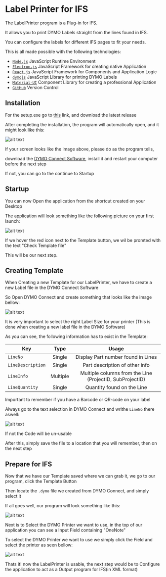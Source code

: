 # Label Printer for IFS

The LabelPrinter program is a Plug-in for IFS.

It allows you to print DYMO Labels straight from the lines found in IFS.

You can configure the labels for different IFS pages to fit your needs.

This is all made possible with the following technologies:

- [`Node.js`](https://nodejs.org/en/) JavaScript Runtime Environment
- [`Electron.js`](https://www.electronjs.org/) JavaScript Framework for creating native Application
- [`React.js`](https://reactjs.org/) JavaScript Framework for Components and Application Logic
- [`dymojs`](https://github.com/dsandor/dymojs) JavaScript Library for printing DYMO Labels
- [`Material-UI`](https://material-ui.com/) Component Library for creating a professional Application
- [`GitHub`](https://github.com/) Version Control



## Installation

For the setup.exe go to [this](https://github.com/einaraglen/label-printer/releases/) link, and download the latest release

After completing the installation, the program will automatically open, and it might look like this:

![alt text](https://res.cloudinary.com/sushi-panel-images/image/upload/v1629300312/readme/dymo_vpdftg.png "DYMO Connect Missing")

If your screen looks like the image above, please do as the program tells, 

download the [DYMO Connect Software](https://www.dymo.com/en_CA/dymo-connect-for-desktop-v1.3.2.html), install it and restart your computer before the next step

If not, you can go to the continue to Startup

## Startup

You can now Open the application from the shortcut created on your Desktop

The application will look something like the following picture on your first launch:

![alt text](https://res.cloudinary.com/sushi-panel-images/image/upload/v1629302911/readme/error_deskfh.png "Bad Template")

If we hover the red icon next to the Template button, we wil be promted with the text "Check Template file"

This will be our next step.

## Creating Template

When Creating a new Template for our LabelPrinter, we have to create a new Label file in the DYMO Connect Software

So Open DYMO Connect and create something that looks like the image bellow:

![alt text](https://res.cloudinary.com/sushi-panel-images/image/upload/v1629303267/readme/dymolabel_pqbaow.png "Creating Template")

It is very important to select the right Label Size for your printer (This is done when creating a new label file in the DYMO Software)

As you can see, the following information has to exist in the Template:

| Key | Type | Usage |
| --- | :-: | :-: |
| `LineNo` | Single| Display Part number found in Lines |
| `LineDescription` | Single | Part description of other info |
| `LineInfo` | Multiple | Multiple columns from the Line (ProjectID, SubProjectID)|
| `LineQuantity` | Single | Quantity found on the Line |

Important to remember if you have a Barcode or QR-code on your label

Always go to the text selection in DYMO Connect and writhe `LineNo` there aswell:

![alt text](https://res.cloudinary.com/sushi-panel-images/image/upload/v1629303899/readme/QR_oubd82.png "QR Code")

If not the Code will be un-usable

After this, simply save the file to a location that you will remember, then on the next step

## Prepare for IFS

Now that we have our Template saved where we can grab it, we go to our program, click the Template Button

Then locate the `.dymo` file we created from DYMO Connect, and simply select it

If all goes well, our program will look something like this:

![alt text](https://res.cloudinary.com/sushi-panel-images/image/upload/v1629302911/readme/good_fitxhr.png "Good Template")

Next is to Select the DYMO Printer we want to use, in the top of our application you can see a Input Field containing "OneNote"

To select the DYMO Printer we want to use we simply click the Field and select the printer as seen bellow:

![alt text](https://res.cloudinary.com/sushi-panel-images/image/upload/v1629302911/readme/printer_bfmmxi.png "Selecting a printer")

Thats it! now the LabelPrinter is usable, the next step would be to Configure the application to act as a Output program for IFS(in XML format)
